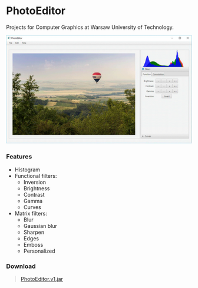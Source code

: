 # PhotoEditor
Projects for Computer Graphics at Warsaw University of Technology.

![Screenshot](https://raw.githubusercontent.com/davidmigloz/computer-graphics/master/src/main/resources/screenshot.gif)

### Features
- Histogram
- Functional filters:
  + Inversion
  + Brightness
  + Contrast 
  + Gamma
  + Curves
- Matrix filters:
  + Blur
  + Gaussian blur
  + Sharpen
  + Edges
  + Emboss
  + Personalized

### Download
> [PhotoEditor.v1.jar](https://github.com/davidmigloz/computer-graphics/releases/download/v1/photoeditor.v1.jar)
